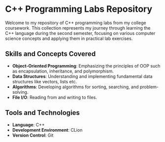 # C++ Programming Labs Repository

Welcome to my repository of C++ programming labs from my college coursework. This collection represents my journey through learning the C++ language during the second semester, focusing on various computer science concepts and applying them in practical lab exercises.

## Skills and Concepts Covered

- **Object-Oriented Programming**: Emphasizing the principles of OOP such as encapsulation, inheritance, and polymorphism.
- **Data Structures**: Understanding and implementing fundamental data structures like vectors, lists etc.
- **Algorithms**: Developing algorithms for sorting, searching, and problem-solving.
- **File I/O**: Reading from and writing to files.

## Tools and Technologies

- **Language**: C++
- **Development Environment**: CLion
- **Version Control**: Git

